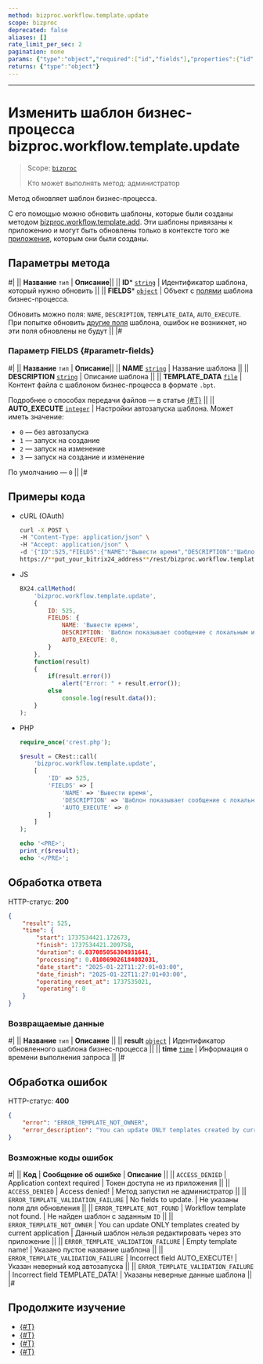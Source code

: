 ```yaml
---
method: bizproc.workflow.template.update
scope: bizproc
deprecated: false
aliases: []
rate_limit_per_sec: 2
pagination: none
params: {"type":"object","required":["id","fields"],"properties":{"id":{"type":"integer"},"fields":{"type":"object"}}}
returns: {"type":"object"}
---
```



---

# Изменить шаблон бизнес-процесса bizproc.workflow.template.update

> Scope: [`bizproc`](../../scopes/permissions.md)
>
> Кто может выполнять метод: администратор

Метод обновляет шаблон бизнес-процесса.

С его помощью можно обновить шаблоны, которые были созданы методом [bizproc.workflow.template.add](./bizproc-workflow-template-add.md). Эти шаблоны привязаны к приложению и могут быть обновлены только в контексте того же [приложения](../../app-installation/index.md), которым они были созданы.

## Параметры метода



#|
|| **Название**
`тип` | **Описание**||
|| **ID***
[`string`](../../data-types.md) | Идентификатор шаблона, который нужно обновить ||
|| **FIELDS***
[`object`](../../data-types.md) | Объект с [полями](#parametr-fields) шаблона бизнес-процесса. 

Обновить можно поля: `NAME`, `DESCRIPTION`, `TEMPLATE_DATA`, `AUTO_EXECUTE`. При попытке обновить [другие поля](./bizproc-workflow-template-list.md#fields) шаблона, ошибок не возникнет, но эти поля обновлены не будут ||
|#

### Параметр FIELDS {#parametr-fields}

#|
|| **Название**
`тип` | **Описание**||
|| **NAME**
[`string`](../../data-types.md) | Название шаблона ||
|| **DESCRIPTION**
[`string`](../../data-types.md) | Описание шаблона ||
|| **TEMPLATE_DATA**
[`file`](../../data-types.md) | Контент файла с шаблоном бизнес-процесса в формате `.bpt`.

Подробнее о способах передачи файлов — в статье [{#T}](../../files/how-to-update-files.md) ||
|| **AUTO_EXECUTE**
[`integer`](../../data-types.md) | Настройки автозапуска шаблона. Может иметь значение:

- `0` — без автозапуска
- `1` — запуск на создание
- `2` — запуск на изменение
- `3` — запуск на создание и изменение

По умолчанию — `0` ||
|#

## Примеры  кода





- cURL (OAuth)

    ```bash
    curl -X POST \
    -H "Content-Type: application/json" \
    -H "Accept: application/json" \
    -d '{"ID":525,"FIELDS":{"NAME":"Вывести время","DESCRIPTION":"Шаблон показывает сообщение с локальным и серверным временем","AUTO_EXECUTE":0},"auth":"**put_access_token_here**"}' \
    https://**put_your_bitrix24_address**/rest/bizproc.workflow.template.update
    ```

- JS

    ```js
    BX24.callMethod(
        'bizproc.workflow.template.update',
        {
            ID: 525,
            FIELDS: {
                NAME: 'Вывести время',
                DESCRIPTION: 'Шаблон показывает сообщение с локальным и серверным временем',
                AUTO_EXECUTE: 0,
            }
        },
        function(result)
        {
            if(result.error())
                alert("Error: " + result.error());
            else
                console.log(result.data());
        }
    );
    ```

- PHP

    ```php
    require_once('crest.php');

    $result = CRest::call(
        'bizproc.workflow.template.update',
        [
            'ID' => 525,
            'FIELDS' => [
                'NAME' => 'Вывести время',
                'DESCRIPTION' => 'Шаблон показывает сообщение с локальным и серверным временем',
                'AUTO_EXECUTE' => 0
            ]
        ]
    );

    echo '<PRE>';
    print_r($result);
    echo '</PRE>';
    ```



## Обработка ответа

HTTP-статус: **200**

```json
{
    "result": 525,
    "time": {
        "start": 1737534421.172673,
        "finish": 1737534421.209758,
        "duration": 0.037085056304931641,
        "processing": 0.010869026184082031,
        "date_start": "2025-01-22T11:27:01+03:00",
        "date_finish": "2025-01-22T11:27:01+03:00",
        "operating_reset_at": 1737535021,
        "operating": 0
    }
}
```

### Возвращаемые данные

#|
|| **Название**
`тип` | **Описание** ||
|| **result**
[`object`](../../data-types.md) | Идентификатор обновленного шаблона бизнес-процесса ||
|| **time**
[`time`](../../data-types.md#time) | Информация о времени выполнения запроса ||
|#

## Обработка ошибок

HTTP-статус: **400**

```json
{
    "error": "ERROR_TEMPLATE_NOT_OWNER",
    "error_description": "You can update ONLY templates created by current application",
}
```



### Возможные коды ошибок

#|
|| **Код** | **Сообщение об ошибке** | **Описание** ||
|| `ACCESS_DENIED` | Application context required | Токен доступа не из приложения ||
|| `ACCESS_DENIED` | Access denied! | Метод запустил не администратор ||
|| `ERROR_TEMPLATE_VALIDATION_FAILURE` | No fields to update. | Не указаны поля для обновления ||
|| `ERROR_TEMPLATE_NOT_FOUND` | Workflow template not found. | Не найден шаблон с заданным `ID` ||
|| `ERROR_TEMPLATE_NOT_OWNER` | You can update ONLY templates created by current application | Данный шаблон нельзя редактировать через это приложение ||
|| `ERROR_TEMPLATE_VALIDATION_FAILURE` | Empty template name! | Указано пустое название шаблона ||
|| `ERROR_TEMPLATE_VALIDATION_FAILURE` | Incorrect field AUTO_EXECUTE! | Указан неверный код автозапуска ||
|| `ERROR_TEMPLATE_VALIDATION_FAILURE` | Incorrect field TEMPLATE_DATA! | Указаны неверные данные шаблона ||
|#



## Продолжите изучение 

- [{#T}](./index.md)
- [{#T}](./bizproc-workflow-template-add.md)
- [{#T}](./bizproc-workflow-template-list.md)
- [{#T}](./bizproc-workflow-template-delete.md)
